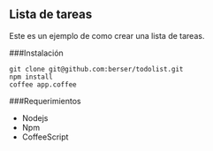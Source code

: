 ## Lista de tareas

Este es un ejemplo de como crear una lista de tareas.


###Instalación
```
git clone git@github.com:berser/todolist.git
npm install
coffee app.coffee
```

###Requerimientos
- Nodejs
- Npm
- CoffeeScript